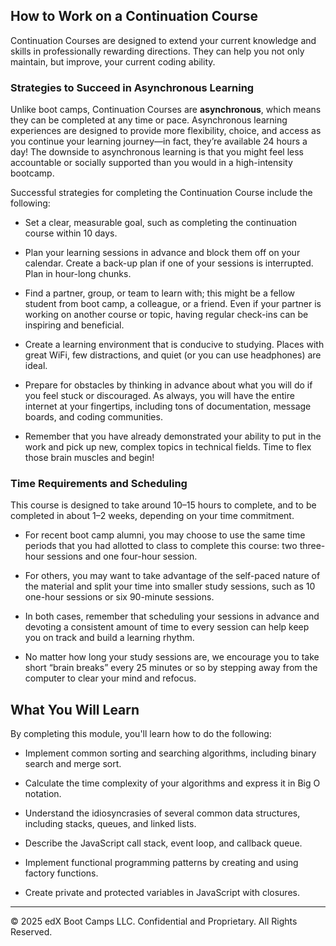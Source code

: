 ## How to Work on a Continuation Course

Continuation Courses are designed to extend your current knowledge and skills in professionally rewarding directions. They can help you not only maintain, but improve, your current coding ability. 

### Strategies to Succeed in Asynchronous Learning

Unlike boot camps, Continuation Courses are **asynchronous**, which means they can be completed at any time or pace. Asynchronous learning experiences are designed to provide more flexibility, choice, and access as you continue your learning journey&mdash;in fact, they’re available 24 hours a day! The downside to asynchronous learning is that you might feel less accountable or socially supported than you would in a high-intensity bootcamp.

Successful strategies for completing the Continuation Course include the following:

* Set a clear, measurable goal, such as completing the continuation course within 10 days. 

* Plan your learning sessions in advance and block them off on your calendar. Create a back-up plan if one of your sessions is interrupted. Plan in hour-long chunks.

* Find a partner, group, or team to learn with; this might be a fellow student from boot camp, a colleague, or a friend. Even if your partner is working on another course or topic, having regular check-ins can be inspiring and beneficial. 

* Create a learning environment that is conducive to studying. Places with great WiFi, few distractions, and quiet (or you can use headphones) are ideal.

* Prepare for obstacles by thinking in advance about what you will do if you feel stuck or discouraged. As always, you will have the entire internet at your fingertips, including tons of documentation, message boards, and coding communities.

* Remember that you have already demonstrated your ability to put in the work and pick up new, complex topics in technical fields. Time to flex those brain muscles and begin!

### Time Requirements and Scheduling

This course is designed to take around 10&ndash;15 hours to complete, and to be completed in about 1&ndash;2 weeks, depending on your time commitment.

* For recent boot camp alumni, you may choose to use the same time periods that you had allotted to class to complete this course: two three-hour sessions and one four-hour session.

* For others, you may want to take advantage of the self-paced nature of the material and split your time into smaller study sessions, such as 10 one-hour sessions or six 90-minute sessions.

* In both cases, remember that scheduling your sessions in advance and devoting a consistent amount of time to every session can help keep you on track and build a learning rhythm.

* No matter how long your study sessions are, we encourage you to take short “brain breaks” every 25 minutes or so by stepping away from the computer to clear your mind and refocus. 

## What You Will Learn

By completing this module, you'll learn how to do the following:

* Implement common sorting and searching algorithms, including binary search and merge sort.

* Calculate the time complexity of your algorithms and express it in Big O notation.

* Understand the idiosyncrasies of several common data structures, including stacks, queues, and linked lists. 

* Describe the JavaScript call stack, event loop, and callback queue.

* Implement functional programming patterns by creating and using factory functions. 

* Create private and protected variables in JavaScript with closures.

---

© 2025 edX Boot Camps LLC. Confidential and Proprietary. All Rights Reserved.

